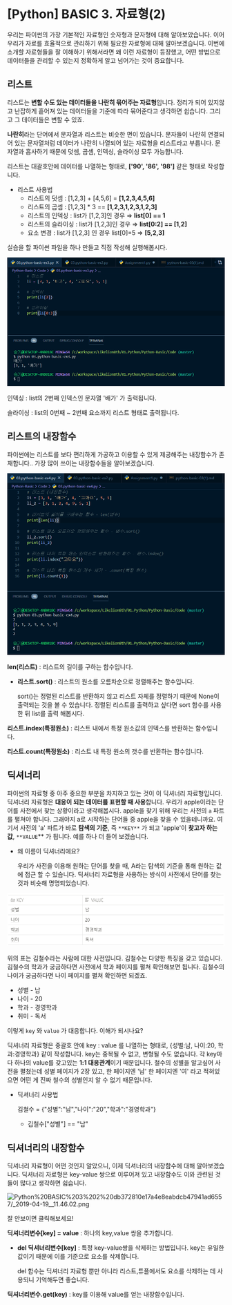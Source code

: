 # [Python] BASIC 3. 자료형(2)

우리는 파이썬의 가장 기본적인 자료형인 숫자형과 문자형에 대해 알아보았습니다. 이어 우리가 자료를 효율적으로 관리하기 위해 필요한 자료형에 대해 알아보겠습니다. 이번에 소개할 자료형들을 잘 이해하기 위해서라면 왜 이런 자료형이 등장했고, 어떤 방법으로 데이터들을 관리할 수 있는지 정확하게 알고 넘어가는 것이 중요합니다.

## 리스트

 리스트는 **변할 수도 있는 데이터들을 나란히 묶어주는 자료형**입니다. 정리가 되어 있지않고 난잡하게 흩어져 있는 데이터들을 기준에 따라 묶어준다고 생각하면 쉽습니다. 그리고 그 데이터들은 변할 수 있죠. 

**나란히**라는 단어에서 문자열과 리스트는 비슷한 면이 있습니다. 문자들이 나란히 연결되어 있는 문자열처럼 데이터가 나란히 나열되어 있는 자료형을 리스트라고 부릅니다. 문자열과 흡사하기 때문에 덧셈, 곱셈, 인덱싱, 슬라이싱 모두 가능합니다.

리스트는 대괄호안에 데이터를 나열하는 형태로,  **['90', '86', '98']** 같은 형태로 작성합니다. 

- 리스트 사용법
    - 리스트의 덧셈 : [1,2,3] + [4,5,6] = **[1,2,3,4,5,6]**
    - 리스트의 곱셈 : [1,2,3] * 3 == **[1,2,3,1,2,3,1,2,3]**
    - 리스트의 인덱싱 : list가 [1,2,3]인 경우 ⇒  **list[0] == 1**
    - 리스트의 슬라이싱 : list가 [1,2,3]인 경우 ⇒  **list[0:2] == [1,2]**
    - 요소 변경 : list가 [1,2,3] 인 경우 list[0]=5 ⇒ **[5,2,3]**

실습을 할 파이썬 파일을 하나 만들고 직접 작성해 실행해봅시다.

![image](img/3-1.python-basic-04.PNG)

인덱싱 : list의 2번째 인덱스인 문자열 '배가' 가 출력됩니다.

슬라이싱 : list의 0번째 ~ 2번째 요소까지 리스트 형태로 출력됩니다.

## 리스트의 내장함수

 파이썬에는 리스트를 보다 편리하게 가공하고 이용할 수 있게 제공해주는 내장함수가 존재합니다.. 가장 많이 쓰이는 내장함수들을 알아보겠습니다.

![image](img/3-1.python-basic-05.PNG)

 **len(리스트)** : 리스트의 길이를 구하는 함수입니다.

- **리스트.sort()** : 리스트의 원소를 오름차순으로 정렬해주는 함수입니다.

    sort()는 정렬된 리스트를 반환하지 않고 리스트 자체를 정렬하기 때문에 None이 출력되는 것을 볼 수 있습니다. 정렬된 리스트를 출력하고 싶다면 sort 함수를 사용한 뒤 list를 출력 해봅시다.

 **리스트.index(특정원소)** : 리스트 내에서 특정 원소값의 인덱스를 반환하는 함수입니다.

 **리스트.count(특정원소)** : 리스트 내 특정 원소의 갯수를 반환하는 함수입니다.

## 딕셔너리

 파이썬의 자료형 중 아주 중요한 부분을 차지하고 있는 것이 이 딕셔너리 자료형입니다. 딕셔너리 자료형은 **대응이 되는 데이터를 표현할 때 사용**합니다. 우리가 apple이라는 단어를 사전에서 찾는 상황이라고 생각해봅시다. apple을 찾기 위해 우리는 사전의 `a` 파트를 펼쳐야 합니다. 그래야지 a로 시작하는 단어들 중 apple을 찾을 수 있을테니까요. 여기서 사전의 'a' 파트가 바로 **탐색의 기준**, 즉 `**KEY**` 가 되고 'apple'이 **찾고자 하는 값**, `**VALUE`** 가 됩니다. 예를 하나 더 들어 보겠습니다.

- 왜 이름이 딕셔너리에요?

     우리가 사전을 이용해 원하는 단어를 찾을 때, A라는 탐색의 기준을 통해 원하는 값에 접근 할 수 있습니다. 딕셔너리 자료형을 사용하는 방식이 사전에서 단어를 찾는 것과 비슷해 명명되었습니다.

![image](img/3-1.python-basic-06.PNG)

위의 표는 김철수라는 사람에 대한 사전입니다. 김철수는 다양한 특징을 갖고 있습니다. 김철수의 학과가 궁금하다면 사전에서 학과 페이지를 펼쳐 확인해보면 됩니다. 김철수의 나이가 궁금하다면 나이 페이지를 펼쳐 확인하면 되겠죠. 

- 성별 - 남
- 나이 - 20
- 학과 - 경영학과
- 취미 - 독서

이렇게 `key` 와 `value` 가 대응합니다. 이해가 되시나요?

 딕셔너리 자료형은 중괄호 안에 key : value 를 나열하는 형태로, {성별:남, 나이:20, 학과:경영학과} 같이 작성합니다. key는 중복될 수 없고, 변형될 수도 없습니다. 각 key마다 하나의 value를 갖고있는 **1:1 대응관계**이기 때문입니다. 철수의 성별을 알고싶어 사전을 펼쳤는데 성별 페이지가 2장 있고, 한 페이지엔 '남' 한 페이지엔 '여' 라고 적혀있으면 어떤 게 진짜 철수의 성별인지 알 수 없기 때문입니다.

- 딕셔너리 사용법

    김철수 = {"성별":"남","나이":"20","학과":"경영학과"}

    - 김철수["성별"] == "남"

## 딕셔너리의 내장함수

 딕셔너리 자료형이 어떤 것인지 알았으니, 이제 딕셔너리의 내장함수에 대해 알아보겠습니다. 딕셔너리 자료형은 key-value 쌍으로 이루어져 있고 내장함수도 이와 관련된 것들이 많다고 생각하면 쉽습니다.

![Python%20BASIC%203%202%20db372810e17a4e8eabdcb47941ad6557/_2019-04-19__11.46.02.png](Python%20BASIC%203%202%20db372810e17a4e8eabdcb47941ad6557/_2019-04-19__11.46.02.png)

잘 안보이면 클릭해보세요!

 **딕셔너리변수[key] = value** : 하나의 key,value 쌍을 추가합니다.

- **del 딕셔너리변수[key]** : 특정 key-value쌍을 삭제하는 방법입니다. key는 유일한 값이기 때문에 이를 기준으로 요소를 삭제합니다.

    del 함수는 딕셔너리 자료형 뿐만 아니라 리스트,튜플에서도 요소를 삭제하는 데 사용되니 기억해두면 좋습니다.

 **딕셔너리변수.get(key)** : key를 이용해 value를 얻는 내장함수입니다.